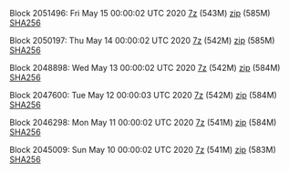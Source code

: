 Block 2051496: Fri May 15 00:00:02 UTC 2020 [7z]() (543M) [zip]() (585M) [SHA256]()

Block 2050197: Thu May 14 00:00:02 UTC 2020 [7z]() (542M) [zip]() (585M) [SHA256]()

Block 2048898: Wed May 13 00:00:02 UTC 2020 [7z]() (542M) [zip]() (584M) [SHA256]()

Block 2047600: Tue May 12 00:00:03 UTC 2020 [7z]() (542M) [zip]() (584M) [SHA256]()

Block 2046298: Mon May 11 00:00:02 UTC 2020 [7z](https://transfer.sh/XjdCp/bootstrap.dat.20200511.7z) (541M) [zip](https://transfer.sh/rEXJq/bootstrap.dat.20200511.zip) (584M) [SHA256](https://transfer.sh/EuqXt/sha256.txt)

Block 2045009: Sun May 10 00:00:02 UTC 2020 [7z](https://transfer.sh/xiNO1/bootstrap.dat.20200510.7z) (541M) [zip](https://transfer.sh/frUrH/bootstrap.dat.20200510.zip) (583M) [SHA256](https://transfer.sh/KHOWE/sha256.txt)
